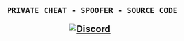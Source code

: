 <h2 align="center">
  
```sh-session
  PRIVATE CHEAT - SPOOFER - SOURCE CODE 
```

<p align="center">
    <a href="https://discord.com/users/743366901144748053">
      <img alt="Discord" src="https://img.shields.io/badge/Discord-5mzer0-7289DA?style=for-the-badge&logo=discord&logoColor=7289DA&logoWidth=10&labelColor=000'"></a>
    </a>
</p>
